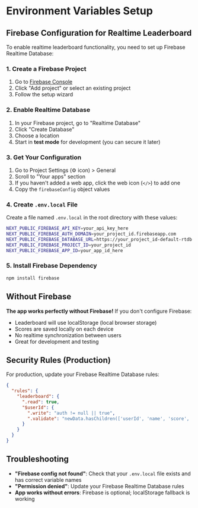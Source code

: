 # Environment Variables Setup

## Firebase Configuration for Realtime Leaderboard

To enable realtime leaderboard functionality, you need to set up Firebase Realtime Database:

### 1. Create a Firebase Project

1. Go to [Firebase Console](https://console.firebase.google.com/)
2. Click "Add project" or select an existing project
3. Follow the setup wizard

### 2. Enable Realtime Database

1. In your Firebase project, go to "Realtime Database"
2. Click "Create Database"
3. Choose a location
4. Start in **test mode** for development (you can secure it later)

### 3. Get Your Configuration

1. Go to Project Settings (⚙️ icon) > General
2. Scroll to "Your apps" section
3. If you haven't added a web app, click the web icon (`</>`) to add one
4. Copy the `firebaseConfig` object values

### 4. Create `.env.local` File

Create a file named `.env.local` in the root directory with these values:

```bash
NEXT_PUBLIC_FIREBASE_API_KEY=your_api_key_here
NEXT_PUBLIC_FIREBASE_AUTH_DOMAIN=your_project_id.firebaseapp.com
NEXT_PUBLIC_FIREBASE_DATABASE_URL=https://your_project_id-default-rtdb.firebaseio.com
NEXT_PUBLIC_FIREBASE_PROJECT_ID=your_project_id
NEXT_PUBLIC_FIREBASE_APP_ID=your_app_id_here
```

### 5. Install Firebase Dependency

```bash
npm install firebase
```

## Without Firebase

**The app works perfectly without Firebase!** If you don't configure Firebase:
- Leaderboard will use localStorage (local browser storage)
- Scores are saved locally on each device
- No realtime synchronization between users
- Great for development and testing

## Security Rules (Production)

For production, update your Firebase Realtime Database rules:

```json
{
  "rules": {
    "leaderboard": {
      ".read": true,
      "$userId": {
        ".write": "auth != null || true",
        ".validate": "newData.hasChildren(['userId', 'name', 'score', 'rank', 'gems', 'level', 'streak'])"
      }
    }
  }
}
```

## Troubleshooting

- **"Firebase config not found"**: Check that your `.env.local` file exists and has correct variable names
- **"Permission denied"**: Update your Firebase Realtime Database rules
- **App works without errors**: Firebase is optional; localStorage fallback is working

